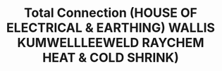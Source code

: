 ---
title: "Total Connection (HOUSE OF ELECTRICAL & EARTHING) WALLIS KUMWELLLEEWELD RAYCHEM HEAT & COLD SHRINK)"
url: /karachi/total-connection-house-of-electrical-and-earthing-wallis-kumwellleeweld-raychem-heat-and-cold-shrink/
shop: electrical
---